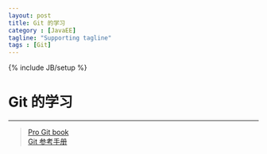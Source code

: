 ```yaml
---
layout: post
title: Git 的学习
category : [JavaEE]
tagline: "Supporting tagline"
tags : [Git]
---
```

{% include JB/setup %}
# Git 的学习
---

> [Pro Git book ](https://git-scm.com/book/zh/v2)  
> [Git 参考手册](http://gitref.org/zh/index.html)

<!--break-->